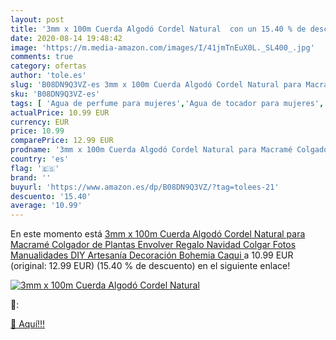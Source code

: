 ```yaml
---
layout: post
title: '3mm x 100m Cuerda Algodó Cordel Natural  con un 15.40 % de descuento'
date: 2020-08-14 19:48:42
image: 'https://m.media-amazon.com/images/I/41jmTnEuX0L._SL400_.jpg'
comments: true
category: ofertas
author: 'tole.es'
slug: 'B08DN9Q3VZ-es 3mm x 100m Cuerda Algodó Cordel Natural para Macramé...'
sku: 'B08DN9Q3VZ-es'
tags: [ 'Agua de perfume para mujeres','Agua de tocador para mujeres','Almacenaje de adornos festivos','Almacenamiento y organización','Belleza','Fragancias para mujeres','Hogar y cocina','Juguetes','Juguetes electrónicos','Juguetes y juegos','Perfumes y fragancias','Productos para el cuidado de la piel','Sets y juegos para el cuidado de la piel','Videojuegos para niños','navidad', ]
actualPrice: 10.99 EUR
currency: EUR
price: 10.99
comparePrice: 12.99 EUR
prodname: '3mm x 100m Cuerda Algodó Cordel Natural para Macramé Colgador de Plantas  Envolver Regalo Navidad  Colgar Fotos  Manualidades  DIY Artesanía  Decoración Bohemia  Caqui '
country: 'es'
flag: '🇪🇸'
brand: ''
buyurl: 'https://www.amazon.es/dp/B08DN9Q3VZ/?tag=tolees-21'
descuento: '15.40'
average: '10.99'
---
```


En este momento está [3mm x 100m Cuerda Algodó Cordel Natural para Macramé Colgador de Plantas  Envolver Regalo Navidad  Colgar Fotos  Manualidades  DIY Artesanía  Decoración Bohemia  Caqui ](https://www.amazon.es/dp/B08DN9Q3VZ/?tag=tolees-21) a 10.99 EUR (original: 12.99 EUR) (15.40 %  de descuento) en el siguiente enlace!

[![3mm x 100m Cuerda Algodó Cordel Natural ](https://m.media-amazon.com/images/I/41jmTnEuX0L._SL400_.jpg)](https://www.amazon.es/dp/B08DN9Q3VZ/?tag=tolees-21)

🔎:


[🛒 Aquí!!!](https://www.amazon.es/dp/B08DN9Q3VZ/?tag=tolees-21)
